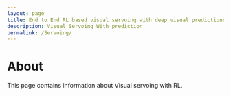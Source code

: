 ```yaml
---
layout: page
title: End to End RL based visual servoing with deep visual predictions
description: Visual Servoing With prediction
permalink: /Servoing/
---
```


# About
This page contains information about Visual servoing with RL.
